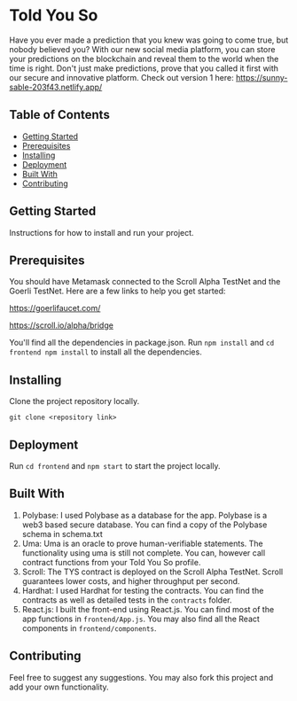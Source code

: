 # Told You So

Have you ever made a prediction that you knew was going to come true, but nobody believed you? With our new social media platform, you can store your predictions on the blockchain and reveal them to the world when the time is right. Don't just make predictions, prove that you called it first with our secure and innovative platform. Check out version 1 here: https://sunny-sable-203f43.netlify.app/

## Table of Contents

- [Getting Started](#getting-started)
- [Prerequisites](#prerequisites)
- [Installing](#installing)
- [Deployment](#deployment)
- [Built With](#built-with)
- [Contributing](#contributing)


## Getting Started

Instructions for how to install and run your project.

## Prerequisites

You should have Metamask connected to the Scroll Alpha TestNet and the Goerli TestNet. Here are a few links to help you get started:

https://goerlifaucet.com/

https://scroll.io/alpha/bridge

You'll find all the dependencies in package.json. Run `npm install` and `cd frontend npm install` to install all the dependencies.

## Installing
Clone the project repository locally.

`git clone <repository link>`

## Deployment

Run `cd frontend` and `npm start` to start the project locally. 

## Built With

1. Polybase: I used Polybase as a database for the app. Polybase is a web3 based secure database. You can find a copy of the Polybase schema in schema.txt
2. Uma: Uma is an oracle to prove human-verifiable statements. The functionality using uma is still not complete. You can, however call contract functions from your Told You So profile.
3. Scroll: The TYS contract is deployed on the Scroll Alpha TestNet. Scroll guarantees lower costs, and higher throughput per second. 
4. Hardhat: I used Hardhat for testing the contracts. You can find the contracts as well as detailed tests in the `contracts` folder.
5. React.js: I built the front-end using React.js. You can find most of the app functions in `frontend/App.js`. You may also find all the React components in `frontend/components`.

## Contributing

Feel free to suggest any suggestions. You may also fork this project and add your own functionality.



